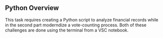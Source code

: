 
## Python Overview 
This task requires creating a Python script to analyze financial records while in the second part moderndize a vote-counting process. Both of these challenges are done using the terminal from a VSC notebook. 




